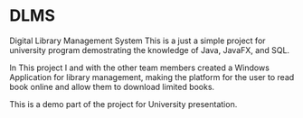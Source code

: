 # DLMS
Digital Library Management System
This is a just a simple project for university program demostrating the knowledge of Java, JavaFX, and SQL.

In This project I and with the other team members created a Windows Application for library management, making the platform for the user to read book online and allow them to download limited books.

This is a demo part of the project for University presentation.
